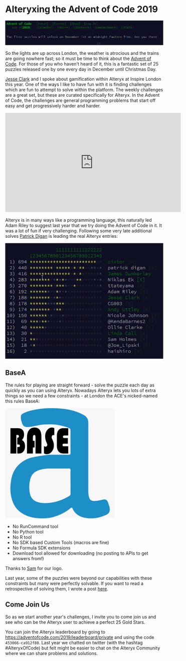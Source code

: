# Alteryxing the Advent of Code 2019

![Advent of Code 2019](assets/advent-2019/advent-2019.png)

So the lights are up across London, the weather is atrocious and the trains are going nowhere fast; so it must be time to think about the [Advent of Code](https://adventofcode.com/). For those of you who haven't heard of it, this is a fantastic set of 25 puzzles released one by one every day in December until Christmas Day.

[Jesse Clark](https://community.alteryx.com/t5/user/viewprofilepage/user-id/4671) and I spoke about gamification within Alteryx at Inspire London this year. One of the ways I like to have fun with it is finding challenges which are fun to attempt to solve within the platform. The weekly challenges are a great set, but these are curated specifically for Alteryx. In the Advent of Code, the challenges are general programming problems that start off easy and get progressively harder and harder.

<iframe width="560" height="315" src="https://www.youtube.com/embed/PjihHsxxysI" frameborder="0" allow="accelerometer; autoplay; encrypted-media; gyroscope; picture-in-picture" allowfullscreen></iframe>

Alteryx is in many ways like a programming language, this naturally led Adam Riley to suggest last year that we try doing the Advent of Code in it. It was a lot of fun if very challenging. Following some very late additional solves [Patrick Digan](https://community.alteryx.com/t5/user/viewprofilepage/user-id/2387) is leading the real Alteryx entries:

![Advent of Code Leaderboard](assets/advent-2019/2018-leaderboard.png)

## BaseA

The rules for playing are straight forward - solve the puzzle each day as quickly as you can using Alteryx. Nowadays Alteryx lets you lots of extra things so we need a few constraints - at London the ACE's nicked-named this rules BaseA:

![BaseA](assets/advent-2019/basea.jpg)

- No RunCommand tool
- No Python tool
- No R tool
- No SDK based Custom Tools (macros are fine)
- No Formula SDK extensions
- Download tool allowed for downloading (no posting to APIs to get answers from!)

Thanks to [Sam](https://community.alteryx.com/t5/user/viewprofilepage/user-id/1179) for our logo.

Last year, some of the puzzles were beyond our capabilities with these constraints but many were perfectly solvable. If you want to read a retrospective of solving them, I wrote a post [here](https://jdunkerley.co.uk/2019/01/01/alteryx-ing-the-advent-of-code/).

## Come Join Us

So as we start another year's challenges, I invite you to come join us and see who can be the Alteryx user to achieve a perfect 25 Gold Stars. 

You can join the Alteryx leaderboard by going to https://adventofcode.com/2019/leaderboard/private and using the code `453066-ca912f80`. Last year we chatted on twitter (with the hashtag #AlteryxOfCode) but felt might be easier to chat on the Alteryx Community where we can share problems and solutions.
